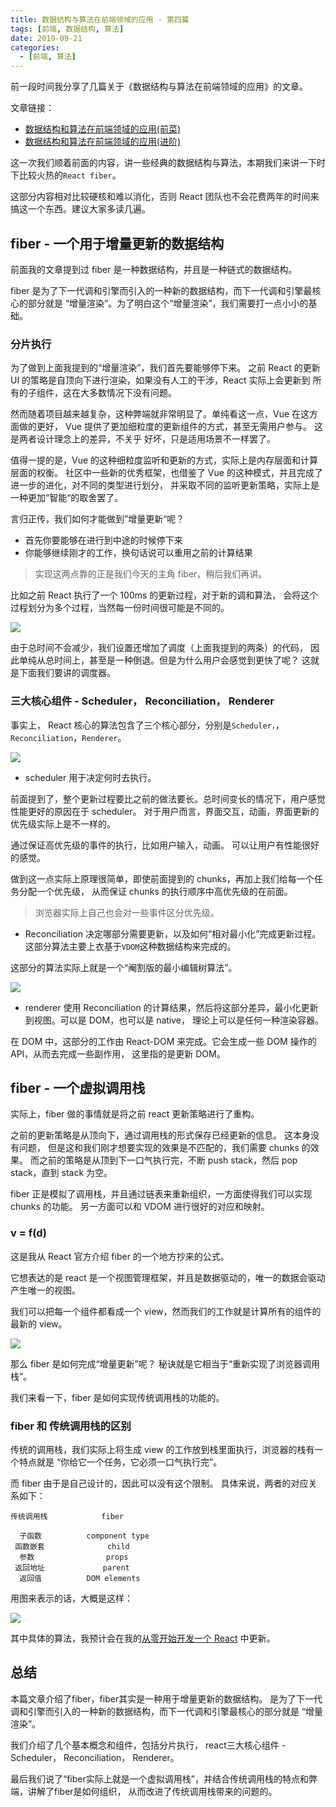 ```yaml
---
title: 数据结构与算法在前端领域的应用 - 第四篇
tags: [前端, 数据结构, 算法]
date: 2019-09-21
categories: 
  - [前端, 算法]
---
```



前一段时间我分享了几篇关于《数据结构与算法在前端领域的应用》的文章。

文章链接：

- [数据结构和算法在前端领域的应用(前菜)](https://juejin.im/post/5d3dc8466fb9a07efc49d0a9)
- [数据结构和算法在前端领域的应用(进阶)](https://juejin.im/post/5d4289046fb9a06ad229ad21)

这一次我们顺着前面的内容，讲一些经典的数据结构与算法，本期我们来讲一下时下比较火热的`React fiber`。

这部分内容相对比较硬核和难以消化，否则 React 团队也不会花费两年的时间来搞这一个东西。建议大家多读几遍。

<!-- more -->

## fiber - 一个用于增量更新的数据结构

前面我的文章提到过 fiber 是一种数据结构，并且是一种链式的数据结构。

fiber 是为了下一代调和引擎而引入的一种新的数据结构，而下一代调和引擎最核心的部分就是
“增量渲染”。为了明白这个“增量渲染”，我们需要打一点小小的基础。

### 分片执行

为了做到上面我提到的“增量渲染”，我们首先要能够停下来。
之前 React 的更新 UI 的策略是自顶向下进行渲染，如果没有人工的干涉，React 实际上会更新到
所有的子组件，这在大多数情况下没有问题。

然而随着项目越来越复杂，这种弊端就非常明显了。单纯看这一点，Vue 在这方面做的更好，
Vue 提供了更加细粒度的更新组件的方式，甚至无需用户参与。 这是两者设计理念上的差异，不关乎
好坏，只是适用场景不一样罢了。

值得一提的是，Vue 的这种细粒度监听和更新的方式，实际上是内存层面和计算层面的权衡。
社区中一些新的优秀框架，也借鉴了 Vue 的这种模式，并且完成了进一步的进化，对不同的类型进行划分，
并采取不同的监听更新策略，实际上是一种更加“智能“的取舍罢了。

言归正传，我们如何才能做到”增量更新“呢？

- 首先你要能够在进行到中途的时候停下来
- 你能够继续刚才的工作，换句话说可以重用之前的计算结果

> 实现这两点靠的正是我们今天的主角 fiber，稍后我们再讲。

比如之前 React 执行了一个 100ms 的更新过程，对于新的调和算法，
会将这个过程划分为多个过程，当然每一份时间很可能是不同的。

![](https://p.ipic.vip/nd4s6o.jpg)

由于总时间不会减少，我们设置还增加了调度（上面我提到的两条）的代码，
因此单纯从总时间上，甚至是一种倒退。但是为什么用户会感觉到更快了呢？
这就是下面我们要讲的调度器。

### 三大核心组件 - Scheduler， Reconciliation， Renderer

事实上， React 核心的算法包含了三个核心部分，分别是`Scheduler，`， `Reconciliation`，`Renderer`。

![](https://p.ipic.vip/6uotv9.jpg)

- scheduler 用于决定何时去执行。

前面提到了，整个更新过程要比之前的做法要长。总时间变长的情况下，用户感觉性能更好的原因在于
scheduler。 对于用户而言，界面交互，动画，界面更新的优先级实际上是不一样的。

通过保证高优先级的事件的执行，比如用户输入，动画。 可以让用户有性能很好的感觉。

做到这一点实际上原理很简单，即使前面提到的 chunks，再加上我们给每一个任务分配一个优先级，
从而保证 chunks 的执行顺序中高优先级的在前面。

> 浏览器实际上自己也会对一些事件区分优先级。

- Reconciliation 决定哪部分需要更新，以及如何“相对最小化”完成更新过程。
  这部分算法主要上衣基于`VDOM`这种数据结构来完成的。

这部分的算法实际上就是一个“阉割版的最小编辑树算法”。

![](https://p.ipic.vip/39zpxp.jpg)

- renderer 使用 Reconciliation 的计算结果，然后将这部分差异，最小化更新到视图。可以是 DOM，也可以是
  native， 理论上可以是任何一种渲染容器。

在 DOM 中，这部分的工作由 React-DOM 来完成。它会生成一些 DOM 操作的 API，从而去完成一些副作用，
这里指的是更新 DOM。

## fiber - 一个虚拟调用栈

实际上，fiber 做的事情就是将之前 react 更新策略进行了重构。

之前的更新策略是从顶向下，通过调用栈的形式保存已经更新的信息。
这本身没有问题， 但是这和我们刚才想要实现的效果是不匹配的，我们需要 chunks 的效果。
而之前的策略是从顶到下一口气执行完，不断 push stack，然后 pop stack，直到 stack 为空。

fiber 正是模拟了调用栈，并且通过链表来重新组织，一方面使得我们可以实现 chunks 的功能。
另一方面可以和 VDOM 进行很好的对应和映射。

### v = f(d)

这是我从 React 官方介绍 fiber 的一个地方抄来的公式。

它想表达的是 react 是一个视图管理框架，并且是数据驱动的，唯一的数据会驱动产生唯一的视图。

我们可以把每一个组件都看成一个 view，然而我们的工作就是计算所有的组件的最新的 view。

![](https://p.ipic.vip/sfs7iv.jpg)

那么 fiber 是如何完成“增量更新”呢？ 秘诀就是它相当于“重新实现了浏览器调用栈”。

我们来看一下，fiber 是如何实现传统调用栈的功能的。

### fiber 和 传统调用栈的区别

传统的调用栈，我们实际上将生成 view 的工作放到栈里面执行，浏览器的栈有一个特点就是
“你给它一个任务，它必须一口气执行完”。

而 fiber 由于是自己设计的，因此可以没有这个限制。 具体来说，两者的对应关系如下：

```
传统调用栈            fiber

  子函数          component type
 函数嵌套              child
  参数                props
 返回地址             parent
  返回值          DOM elements

```

用图来表示的话，大概是这样：



![](https://p.ipic.vip/geg9kk.jpg)

其中具体的算法，我预计会在我的[从零开始开发一个 React](https://github.com/azl397985856/mono-react) 中更新。

## 总结

本篇文章介绍了fiber，fiber其实是一种用于增量更新的数据结构。
是为了下一代调和引擎而引入的一种新的数据结构，而下一代调和引擎最核心的部分就是
“增量渲染”。

我们介绍了几个基本概念和组件，包括分片执行， react三大核心组件 - Scheduler， Reconciliation， Renderer。

最后我们说了“fiber实际上就是一个虚拟调用栈”，并结合传统调用栈的特点和弊端，讲解了fiber是如何组织，
从而改进了传统调用栈带来的问题的。
